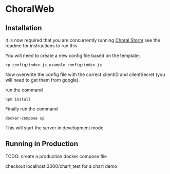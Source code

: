 # ChoralWeb

## Installation

It is now required that you are concurrently running [Choral Storm](https://github.com/ChoralCloud/ChoralStorm) see the readme for instructions to run this

You will need to create a new config file based on the template:

`cp config/index.js.example config/index.js`

Now overwrite the config file with the correct clientID and clientSecret (you will need to get them from google).

run the command 

`npm install`

Finally run the command

`docker-compose up`

This will start the server in development mode.

## Running in Production

TODO: create a production docker compose file

checkout localhost:3000/chart_test for a chart demo

